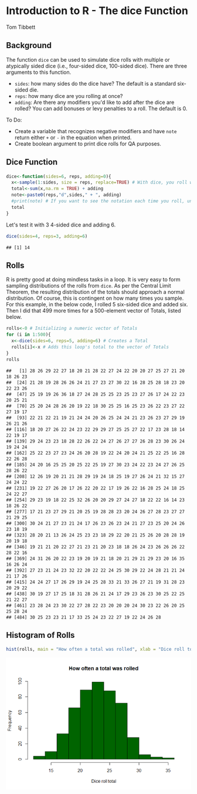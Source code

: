 # Introduction to R - The dice Function
Tom Tibbett  





## Background
The function ```dice``` can be used to simulate dice rolls with multiple or atypically sided dice (i.e., four-sided dice, 100-sided dice).  There are three arguments to this function.

* ```sides```: how many sides do the dice have?  The default is a standard six-sided die.
* ```reps```: how many dice are you rolling at once?
* ```adding```: Are there any modifiers you'd like to add after the dice are rolled?  You can add bonuses or levy penalties to a roll. The default is 0.

To Do:

* Create a variable that recognizes negative modifiers and have ```note``` return either ```+``` or ```-``` in the equation when printed.
* Create boolean argument to print dice rolls for QA purposes.

## Dice Function


```r
dice<-function(sides=6, reps, adding=0){
  x<-sample(1:sides, size = reps, replace=TRUE) # With dice, you roll with replacement
  total<-sum(x,na.rm = TRUE) + adding
  note<-paste0(reps,"d",sides," + ", adding)
  #print(note) # If you want to see the notation each time you roll, uncomment this part.
  total
}
```

Let's test it with 3 4-sided dice and adding 6.


```r
dice(sides=4, reps=3, adding=6)
```

```
## [1] 14
```

## Rolls

R is pretty good at doing mindless tasks in a loop.  It is very easy to form sampling distributions of the rolls from ```dice```.  As per the Central Limit Theorem, the resulting distribution of the totals should approach a normal distribution.  Of course, this is contingent on how many times you sample.  For this example, in the below code, I rolled 5 six-sided dice and added six.  Then I did that 499 more times for a 500-element vector of Totals, listed below.


```r
rolls<-0 # Initializing a numeric vector of Totals
for (i in 1:500){
  x<-dice(sides=6, reps=5, adding=6) # Creates a Total
  rolls[i]<-x # Adds this loop's total to the vector of Totals
}
rolls
```

```
##   [1] 28 26 29 22 27 18 20 21 28 22 27 24 22 20 20 27 25 27 21 20 18 26 23
##  [24] 21 28 19 28 26 26 24 21 27 23 27 30 22 16 28 25 28 18 23 20 22 23 26
##  [47] 25 19 19 26 36 18 27 24 28 25 25 23 25 23 27 26 17 24 22 23 20 25 21
##  [70] 25 20 24 28 26 20 19 22 18 30 25 25 16 25 23 26 22 23 27 22 27 19 17
##  [93] 22 21 22 21 19 21 24 24 20 26 25 24 24 21 23 26 23 27 29 19 26 21 26
## [116] 18 20 27 26 22 24 23 22 29 29 27 25 25 27 22 17 23 28 18 14 22 19 17
## [139] 29 24 23 23 18 28 22 26 22 24 27 26 27 27 26 28 23 30 26 24 19 24 24
## [162] 25 22 23 27 23 24 26 20 28 19 22 24 20 24 21 25 22 25 16 28 22 26 28
## [185] 24 20 16 25 25 20 25 22 25 19 27 30 23 24 22 23 24 27 26 25 28 26 22
## [208] 12 26 19 20 21 21 28 29 19 24 18 25 19 27 26 24 21 32 15 27 24 24 22
## [231] 19 22 27 26 20 17 26 22 20 22 17 19 26 22 16 28 25 24 18 25 24 22 27
## [254] 29 23 19 18 22 25 32 26 20 20 29 27 24 27 18 22 22 16 14 23 18 26 22
## [277] 17 21 23 27 29 21 20 25 19 28 28 23 20 24 26 27 28 23 27 27 21 29 25
## [300] 30 24 21 27 23 21 24 17 26 23 26 23 24 21 27 23 25 20 24 26 23 18 19
## [323] 28 20 21 13 26 24 25 23 23 18 29 22 20 21 25 26 20 28 28 19 20 19 18
## [346] 19 21 21 20 22 27 21 23 21 20 23 18 18 26 24 23 26 26 26 22 28 22 16
## [369] 24 31 26 20 22 23 19 20 19 21 18 20 21 29 21 29 23 20 16 35 16 26 24
## [392] 27 23 21 24 23 32 22 20 22 22 24 25 30 29 22 24 28 21 21 24 21 17 26
## [415] 24 24 27 17 26 29 19 24 25 28 33 21 33 26 27 21 19 31 28 23 20 29 22
## [438] 30 19 27 17 25 18 31 28 26 21 24 17 29 23 26 23 30 25 22 25 21 22 27
## [461] 23 28 24 23 30 22 27 28 22 23 20 20 20 24 30 23 22 26 20 25 25 28 24
## [484] 30 25 23 23 21 17 33 25 24 23 22 27 19 22 24 26 28
```

## Histogram of Rolls


```r
hist(rolls, main = "How often a total was rolled", xlab = "Dice roll total", col = "darkgreen")
```

![](Dice_files/figure-html/unnamed-chunk-5-1.png)<!-- -->


